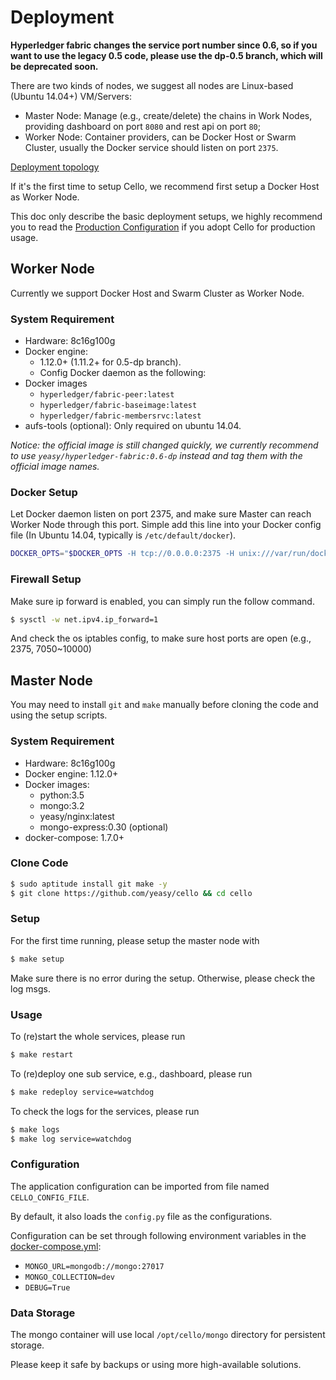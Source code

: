 # Deployment

**Hyperledger fabric changes the service port number since 0.6, so if you want to use the legacy 0.5 code, please use the dp-0.5 branch, which will be deprecated soon.**

There are two kinds of nodes, we suggest all nodes are Linux-based (Ubuntu 14.04+) VM/Servers: 

* Master Node: Manage (e.g., create/delete) the chains in Work Nodes, providing dashboard on port `8080` and rest api on port `80`;
* Worker Node: Container providers, can be Docker Host or Swarm Cluster, usually the Docker service should listen on port `2375`.

[Deployment topology](imgs/deployment.png)

If it's the first time to setup Cello, we recommend first setup a Docker Host as Worker Node. 

This doc only describe the basic deployment setups, we highly recommend you to read the [Production Configuration](production_config.md) if you adopt Cello for production usage.

## Worker Node
Currently we support Docker Host and Swarm Cluster as Worker Node.

### System Requirement
* Hardware: 8c16g100g
* Docker engine:
    - 1.12.0+ (1.11.2+ for 0.5-dp branch).
    - Config Docker daemon as the following:
* Docker images
    - `hyperledger/fabric-peer:latest`
    - `hyperledger/fabric-baseimage:latest`
    - `hyperledger/fabric-membersrvc:latest`
* aufs-tools (optional): Only required on ubuntu 14.04.

*Notice: the official image is still changed quickly, we currently recommend to use `yeasy/hyperledger-fabric:0.6-dp` instead and tag them with the official image names.*

### Docker Setup

Let Docker daemon listen on port 2375, and make sure Master can reach Worker Node through this port. Simple add this line into your Docker config file (In Ubuntu 14.04, typically is `/etc/default/docker`).
```sh
DOCKER_OPTS="$DOCKER_OPTS -H tcp://0.0.0.0:2375 -H unix:///var/run/docker.sock --api-cors-header='*' --default-ulimit=nofile=8192:16384 --default-ulimit=nproc=8192:16384"
```

### Firewall Setup
Make sure ip forward is enabled, you can simply run the follow command.

```sh
$ sysctl -w net.ipv4.ip_forward=1
```
And check the os iptables config, to make sure host ports are open (e.g., 2375, 7050~10000)

## Master Node
You may need to install `git` and `make` manually before cloning the code and using the setup scripts. 

### System Requirement
* Hardware: 8c16g100g
* Docker engine: 1.12.0+
* Docker images:
    - python:3.5
    - mongo:3.2
    - yeasy/nginx:latest
    - mongo-express:0.30 (optional)
* docker-compose: 1.7.0+


### Clone Code

```sh
$ sudo aptitude install git make -y
$ git clone https://github.com/yeasy/cello && cd cello
```

###  Setup

For the first time running, please setup the master node with

```sh
$ make setup
```

Make sure there is no error during the setup. Otherwise, please check the log msgs.

### Usage

To (re)start the whole services, please run

```sh
$ make restart
```

To (re)deploy one sub service, e.g., dashboard, please run

```sh
$ make redeploy service=watchdog
```

To check the logs for the services, please run

```sh
$ make logs
$ make log service=watchdog
```

### Configuration
The application configuration can be imported from file named `CELLO_CONFIG_FILE`.

By default, it also loads the `config.py` file as the configurations.

Configuration can be set through following environment variables in the [docker-compose.yml](docker-compose.yml):

* `MONGO_URL=mongodb://mongo:27017`
* `MONGO_COLLECTION=dev`
* `DEBUG=True`

### Data Storage
The mongo container will use local `/opt/cello/mongo` directory for persistent storage. 

Please keep it safe by backups or using more high-available solutions.
